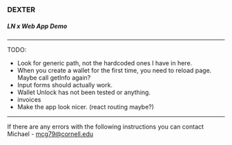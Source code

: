### DEXTER
##### LN x Web App Demo
---

TODO:

- Look for generic path, not the hardcoded ones I have in here.
- When you create a wallet for the first time, you need to reload page. Maybe call getInfo again?
- Input forms should actually work.
- Wallet Unlock has not been tested or anything.
- invoices
- Make the app look nicer. (react routing maybe?)

---
If there are any errors with the following instructions you can contact Michael - mcg79@cornell.edu
